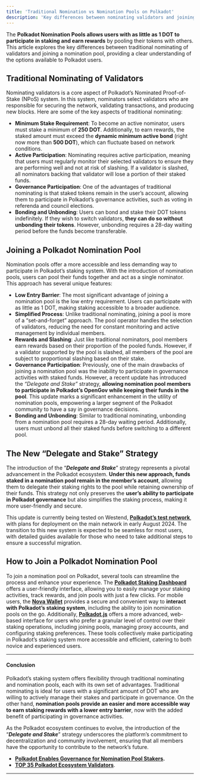 ```yaml
---
title: 'Traditional Nomination vs Nomination Pools on Polkadot'
description: 'Key differences between nominating validators and joining Polkadot nomination pools, including new governance participation updates.'
---
```

The **Polkadot Nomination Pools allows users with as little as 1 DOT to participate in staking and earn rewards** by pooling their tokens with others. This article explores the key differences between traditional nominating of validators and joining a nomination pool, providing a clear understanding of the options available to Polkadot users.

Traditional Nominating of Validators
------------------------------------

Nominating validators is a core aspect of Polkadot’s Nominated Proof-of-Stake (NPoS) system. In this system, nominators select validators who are responsible for securing the network, validating transactions, and producing new blocks. Here are some of the key aspects of traditional nominating:

- **Minimum Stake Requirement**: To become an active nominator, users must stake a minimum of **250 DOT**. Additionally, to earn rewards, the staked amount must exceed the **dynamic minimum active bond** (right now more than **500 DOT**), which can fluctuate based on network conditions.
- **Active Participation**: Nominating requires active participation, meaning that users must regularly monitor their selected validators to ensure they are performing well and not at risk of slashing. If a validator is slashed, all nominators backing that validator will lose a portion of their staked funds.
- **Governance Participation**: One of the advantages of traditional nominating is that staked tokens remain in the user’s account, allowing them to participate in Polkadot’s governance activities, such as voting in referenda and council elections.
- **Bonding and Unbonding**: Users can bond and stake their DOT tokens indefinitely. If they wish to switch validators, **they can do so without unbonding their tokens**. However, unbonding requires a 28-day waiting period before the funds become transferable.

Joining a Polkadot Nomination Pool
----------------------------------

Nomination pools offer a more accessible and less demanding way to participate in Polkadot’s staking system. With the introduction of nomination pools, users can pool their funds together and act as a single nominator. This approach has several unique features:

- **Low Entry Barrier**: The most significant advantage of joining a nomination pool is the low entry requirement. Users can participate with as little as 1 DOT, making staking accessible to a broader audience.
- **Simplified Process**: Unlike traditional nominating, joining a pool is more of a “set-and-forget” approach. The pool operator handles the selection of validators, reducing the need for constant monitoring and active management by individual members.
- **Rewards and Slashing**: Just like traditional nominators, pool members earn rewards based on their proportion of the pooled funds. However, if a validator supported by the pool is slashed, all members of the pool are subject to proportional slashing based on their stake.
- **Governance Participation**: Previously, one of the main drawbacks of joining a nomination pool was the inability to participate in governance activities with staked funds. However, a recent update has introduced the *“Delegate and Stake”* strategy, **allowing nomination pool members to participate in Polkadot’s OpenGov while keeping their funds in the pool**. This update marks a significant enhancement in the utility of nomination pools, empowering a larger segment of the Polkadot community to have a say in governance decisions.
- **Bonding and Unbonding**: Similar to traditional nominating, unbonding from a nomination pool requires a 28-day waiting period. Additionally, users must unbond all their staked funds before switching to a different pool.

The New “Delegate and Stake” Strategy
-------------------------------------

The introduction of the “***Delegate and Stake***” strategy represents a pivotal advancement in the Polkadot ecosystem. **Under this new approach, funds staked in a nomination pool remain in the member’s account**, allowing them to delegate their staking rights to the pool while retaining ownership of their funds. This strategy not only preserves the **user’s ability to participate in Polkadot governance** but also simplifies the staking process, making it more user-friendly and secure.

This update is currently being tested on Westend, [**Polkadot’s test network**](https://dablock.com/polkadot-testnets/), with plans for deployment on the main network in early August 2024. The transition to this new system is expected to be seamless for most users, with detailed guides available for those who need to take additional steps to ensure a successful migration.

How to Join a Polkadot Nomination Pool
--------------------------------------

To join a nomination pool on Polkadot, several tools can streamline the process and enhance your experience. The [**Polkadot Staking Dashboard**](https://dablock.com/dapps/polkadot-staking-dashboard/) offers a user-friendly interface, allowing you to easily manage your staking activities, track rewards, and join pools with just a few clicks. For mobile users, the [**Nova Wallet**](https://dablock.com/dapps/nova-wallet/) provides a secure and convenient way to **interact with Polkadot’s staking system**, including the ability to join nomination pools on the go. Additionally, [**Polkadot.js**](https://dablock.com/dapps/polkadotjs/) offers a more advanced, web-based interface for users who prefer a granular level of control over their staking operations, including joining pools, managing proxy accounts, and configuring staking preferences. These tools collectively make participating in Polkadot’s staking system more accessible and efficient, catering to both novice and experienced users.

- - - - - -

#### Conclusion

Polkadot’s staking system offers flexibility through traditional nominating and nomination pools, each with its own set of advantages. Traditional nominating is ideal for users with a significant amount of DOT who are willing to actively manage their stakes and participate in governance. On the other hand, **nomination pools provide an easier and more accessible way to earn staking rewards with a lower entry barrier**, now with the added benefit of participating in governance activities.

As the Polkadot ecosystem continues to evolve, the introduction of the “***Delegate and Stake***” strategy underscores the platform’s commitment to decentralization and community involvement, ensuring that all members have the opportunity to contribute to the network’s future.

- [**Polkadot Enables Governance for Nomination Pool Stakers**](https://dablock.com/news/polkadot-enables-governance-for-nomination-pool-stakers/)**.**
- [**TOP 35 Polkadot Ecosystem Validators**](https://dablock.com/polkadot-validators/).

- - - - - -